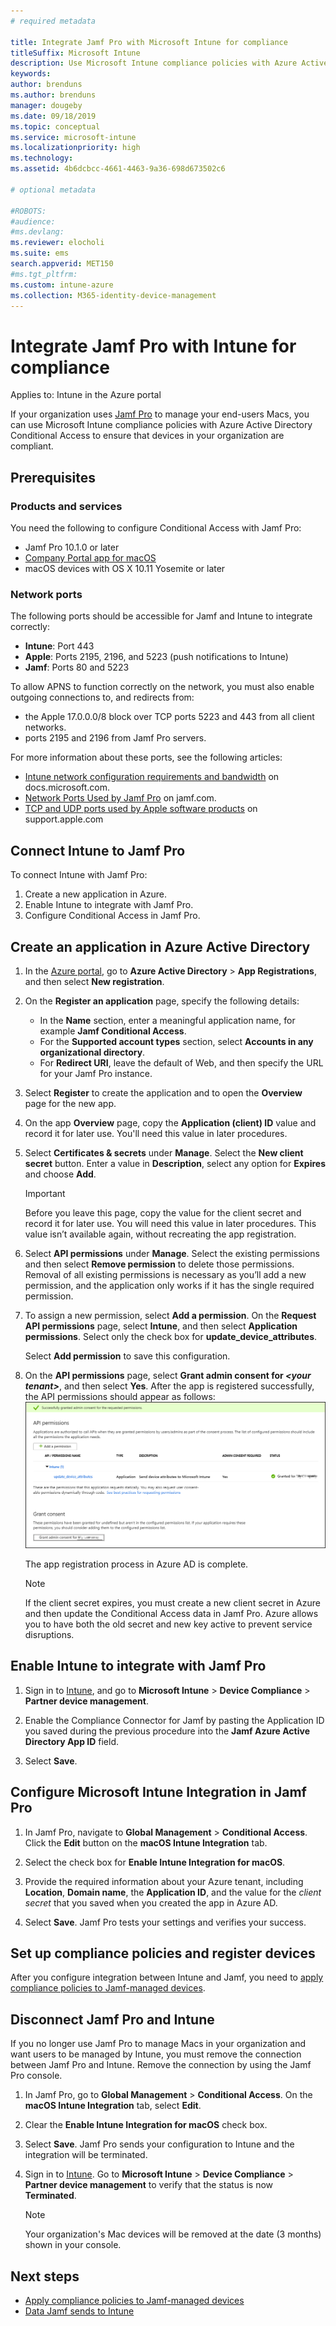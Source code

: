 ```yaml
---
# required metadata

title: Integrate Jamf Pro with Microsoft Intune for compliance
titleSuffix: Microsoft Intune
description: Use Microsoft Intune compliance policies with Azure Active Directory Conditional Access to help secure Jamf-managed devices.
keywords:
author: brenduns
ms.author: brenduns
manager: dougeby
ms.date: 09/18/2019
ms.topic: conceptual
ms.service: microsoft-intune
ms.localizationpriority: high
ms.technology:
ms.assetid: 4b6dcbcc-4661-4463-9a36-698d673502c6

# optional metadata

#ROBOTS: 
#audience:
#ms.devlang:
ms.reviewer: elocholi
ms.suite: ems
search.appverid: MET150
#ms.tgt_pltfrm:
ms.custom: intune-azure
ms.collection: M365-identity-device-management
---
```


# Integrate Jamf Pro with Intune for compliance

Applies to: Intune in the Azure portal

If your organization uses [Jamf Pro](https://www.jamf.com) to manage your end-users Macs, you can use Microsoft Intune compliance policies with Azure Active Directory Conditional Access to ensure that devices in your organization are compliant.

## Prerequisites

### Products and services
You need the following to configure Conditional Access with Jamf Pro:

- Jamf Pro 10.1.0 or later
- [Company Portal app for macOS](https://aka.ms/macoscompanyportal)
- macOS devices with OS X 10.11 Yosemite or later

### Network ports
<!-- source: https://support.microsoft.com/en-us/help/4519171/troubleshoot-problems-when-integrating-jamf-with-microsoft-intune -->
The following ports should be accessible for Jamf and Intune to integrate correctly: 
- **Intune**: Port 443
- **Apple**: Ports 2195, 2196, and 5223 (push notifications to Intune)
- **Jamf**: Ports 80 and 5223

To allow APNS to function correctly on the network, you must also enable outgoing connections to, and redirects from:
- the Apple 17.0.0.0/8 block over TCP ports 5223 and 443 from all client networks.   
- ports 2195 and 2196 from Jamf Pro servers.  

For more information about these ports, see the following articles:  
- [Intune network configuration requirements and bandwidth](network-bandwidth-use.md) on docs.microsoft.com.
- [Network Ports Used by Jamf Pro](https://www.jamf.com/jamf-nation/articles/34/network-ports-used-by-jamf-pro) on jamf.com.
- [TCP and UDP ports used by Apple software products](https://support.apple.com/HT202944) on support.apple.com


## Connect Intune to Jamf Pro

To connect Intune with Jamf Pro:

1. Create a new application in Azure.
2. Enable Intune to integrate with Jamf Pro.
3. Configure Conditional Access in Jamf Pro.

## Create an application in Azure Active Directory

1. In the [Azure portal](https://portal.azure.com), go to **Azure Active Directory** > **App Registrations**, and then select **New registration**. 

2. On the **Register an application** page, specify the following details:
   - In the **Name** section, enter a meaningful application name, for example **Jamf Conditional Access**.
   - For the **Supported account types** section, select **Accounts in any organizational directory**. 
   - For **Redirect URI**, leave the default of Web, and then specify the URL for your Jamf Pro instance.  

3. Select **Register** to create the application and to open the **Overview** page for the new app.  

4. On the app **Overview** page, copy the **Application (client) ID** value and record it for later use. You'll need this value in later procedures.  

5. Select **Certificates & secrets** under **Manage**. Select the **New client secret** button. Enter a value in **Description**, select any option for **Expires** and choose **Add**.

   > [!IMPORTANT]  
   > Before you leave this page, copy the value for the client secret and record it for later use. You will need this value in later procedures. This value isn’t available again, without recreating the app registration.  

6. Select **API permissions** under **Manage**. Select the existing permissions and then select **Remove permission** to delete those permissions. Removal of all existing permissions is necessary as you’ll add a new permission, and the application only works if it has the single required permission.  

7. To assign a new permission, select **Add a permission**. On the **Request API permissions** page, select **Intune**, and then select **Application permissions**. Select only the check box for **update_device_attributes**.  

   Select **Add permission** to save this configuration.  

8. On the **API permissions** page, select **Grant admin consent for *\<your tenant>***, and then select **Yes**.  After the app is registered successfully, the API permissions should appear as follows:
   ![Successful permissions](./media/conditional-access-integrate-jamf/sucessfull-app-registration.png)

   The app registration process in Azure AD is complete.


    > [!NOTE]
    > If the client secret expires, you must create a new client secret in Azure and then update the Conditional Access data in Jamf Pro. Azure allows you to have both the old secret and new key active to prevent service disruptions.

## Enable Intune to integrate with Jamf Pro

1. Sign in to [Intune](https://go.microsoft.com/fwlink/?linkid=2090973), and go to **Microsoft Intune** > **Device Compliance** > **Partner device management**.

2. Enable the Compliance Connector for Jamf by pasting the Application ID you saved during the previous procedure into the **Jamf Azure Active Directory App ID** field.

3. Select **Save**.

## Configure Microsoft Intune Integration in Jamf Pro

1. In Jamf Pro, navigate to **Global Management** > **Conditional Access**. Click the **Edit** button on the **macOS Intune Integration** tab.

2. Select the check box for **Enable Intune Integration for macOS**.

3. Provide the required information about your Azure tenant, including **Location**, **Domain name**, the **Application ID**, and the value for the *client secret* that you saved when you created the app in Azure AD.  

4. Select **Save**. Jamf Pro tests your settings and verifies your success.

## Set up compliance policies and register devices

After you configure integration between Intune and Jamf, you need to [apply compliance policies to Jamf-managed devices](conditional-access-assign-jamf.md).

## Disconnect Jamf Pro and Intune 

If you no longer use Jamf Pro to manage Macs in your organization and want users to be managed by Intune, you must remove the connection between Jamf Pro and Intune. Remove the connection by using the Jamf Pro console. 

1. In Jamf Pro, go to **Global Management** > **Conditional Access**. On the **macOS Intune Integration** tab, select **Edit**.
2. Clear the **Enable Intune Integration for macOS** check box.
3. Select **Save**. Jamf Pro sends your configuration to Intune and the integration will be terminated.
4. Sign in to [Intune](https://go.microsoft.com/fwlink/?linkid=2090973). Go to **Microsoft Intune** > **Device Compliance** > **Partner device management** to verify that the status is now **Terminated**. 

   > [!NOTE]
   > Your organization's Mac devices will be removed at the date (3 months) shown in your console. 

## Next steps

- [Apply compliance policies to Jamf-managed devices](conditional-access-assign-jamf.md)
- [Data Jamf sends to Intune](data-jamf-sends-to-intune.md)
